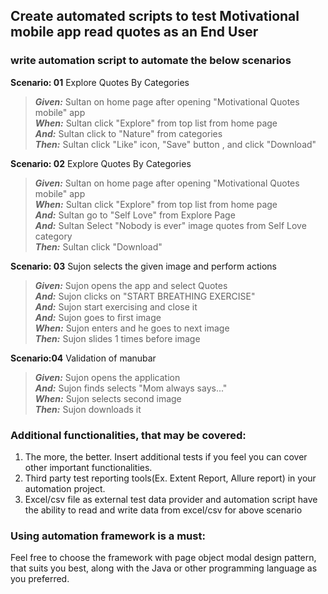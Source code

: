 ## Create automated scripts to test Motivational mobile app read quotes as an End User

### write automation script to automate the below scenarios

**Scenario: 01** Explore Quotes By Categories

> **_Given:_** Sultan on home page after opening "Motivational Quotes mobile" app  
> **_When:_** Sultan click "Explore" from top list from home page  
> **_And:_** Sultan click to "Nature" from categories  
> **_Then:_** Sultan click "Like" icon, "Save" button , and click "Download"

**Scenario: 02** Explore Quotes By Categories

> **_Given:_** Sultan on home page after opening "Motivational Quotes mobile" app  
> **_When:_** Sultan click "Explore" from top list from home page  
> **_And:_** Sultan go to "Self Love" from Explore Page    
> **_And:_** Sultan Select "Nobody is ever" image quotes from Self Love category  
> **_Then:_** Sultan click "Download"

**Scenario: 03** Sujon selects the given image and perform actions

> **_Given:_** Sujon opens the app and select Quotes         
> **_And:_** Sujon clicks on "START BREATHING EXERCISE"          
> **_And:_** Sujon start exercising and close it       
> **_And:_** Sujon goes to first image         
> **_When:_** Sujon enters and he goes to next image  
> **_Then:_** Sujon slides 1 times before image

**Scenario:04** Validation of manubar

> **_Given:_** Sujon opens the application        
> **_And:_** Sujon finds selects "Mom always says..."            
> **_When:_** Sujon selects second image    
> **_Then:_** Sujon downloads it

### Additional functionalities, that may be covered:

1. The more, the better. Insert additional tests if you feel you
   can cover other important functionalities.
2. Third party test reporting tools(Ex. Extent Report, Allure report) in your automation project.
3. Excel/csv file as external test data provider and automation script have the ability to read and
   write data from excel/csv for above scenario

### Using automation framework is a must:

Feel free to choose the framework with page object modal design pattern, that suits you best, along with the
Java or other programming language as you preferred.


